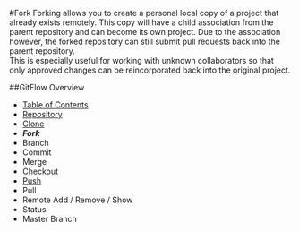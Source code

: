 #Fork
Forking allows you to create a personal local copy of a project that already exists remotely. 
This copy will have a child association from the parent repository and can become its own project.
Due to the association however, the forked repository can still submit pull requests back into the parent repository.   
This is especially useful for working with unknown collaborators so that only approved changes can be reincorporated back into the original project.

##GitFlow Overview
* [Table of Contents](./README.MD)
* [Repository](./Repository.md)
* [Clone](./Clones.md)
* _**Fork**_
* Branch
* Commit
* Merge
* [Checkout](./Checkout.md)
* [Push](./Push.md)
* Pull 
* Remote Add / Remove / Show
* Status
* Master Branch 